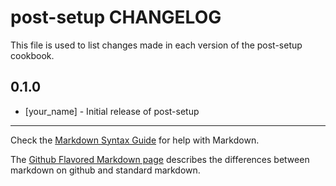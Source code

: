 post-setup CHANGELOG
====================

This file is used to list changes made in each version of the post-setup cookbook.

0.1.0
-----
- [your_name] - Initial release of post-setup

- - -
Check the [Markdown Syntax Guide](http://daringfireball.net/projects/markdown/syntax) for help with Markdown.

The [Github Flavored Markdown page](http://github.github.com/github-flavored-markdown/) describes the differences between markdown on github and standard markdown.
